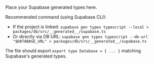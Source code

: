 Place your Supabase generated types here.

Recommended command (using Supabase CLI):

- If the project is linked: `supabase gen types typescript --local > packages/db/src/__generated__/supabase.ts`
- Or directly via DB URL: `supabase gen types typescript --db-url "$DATABASE_URL" > packages/db/src/__generated__/supabase.ts`

The file should export `export type Database = { ... }` matching Supabase's generated types.

